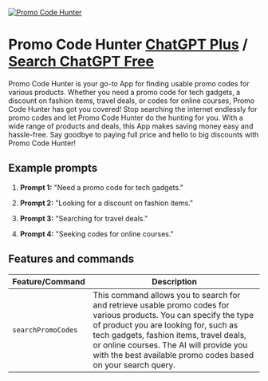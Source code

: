 
[![Promo Code Hunter](https://files.oaiusercontent.com/file-y1MSc5W1pakWLeBb589LLmeT?se=2123-10-18T18%3A58%3A51Z&sp=r&sv=2021-08-06&sr=b&rscc=max-age%3D31536000%2C%20immutable&rscd=attachment%3B%20filename%3D634a4e30-bd90-45d8-9549-57f0290fe99b.png&sig=3RShcm8LC4ZJ8zhj%2BArVWMhAhS75mJ17UV2rXtNO8pE%3D)](https://chat.openai.com/g/g-2HaW321zR-promo-code-hunter)

# Promo Code Hunter [ChatGPT Plus](https://chat.openai.com/g/g-2HaW321zR-promo-code-hunter) / [Search ChatGPT Free](https://gptcall.net/index.html#/?search=Promo%20Code%20Hunter)

Promo Code Hunter is your go-to App for finding usable promo codes for various products. Whether you need a promo code for tech gadgets, a discount on fashion items, travel deals, or codes for online courses, Promo Code Hunter has got you covered! Stop searching the internet endlessly for promo codes and let Promo Code Hunter do the hunting for you. With a wide range of products and deals, this App makes saving money easy and hassle-free. Say goodbye to paying full price and hello to big discounts with Promo Code Hunter!

## Example prompts

1. **Prompt 1:** "Need a promo code for tech gadgets."

2. **Prompt 2:** "Looking for a discount on fashion items."

3. **Prompt 3:** "Searching for travel deals."

4. **Prompt 4:** "Seeking codes for online courses."

## Features and commands

| Feature/Command | Description |
| --- | --- |
| `searchPromoCodes` | This command allows you to search for and retrieve usable promo codes for various products. You can specify the type of product you are looking for, such as tech gadgets, fashion items, travel deals, or online courses. The AI will provide you with the best available promo codes based on your search query. |


